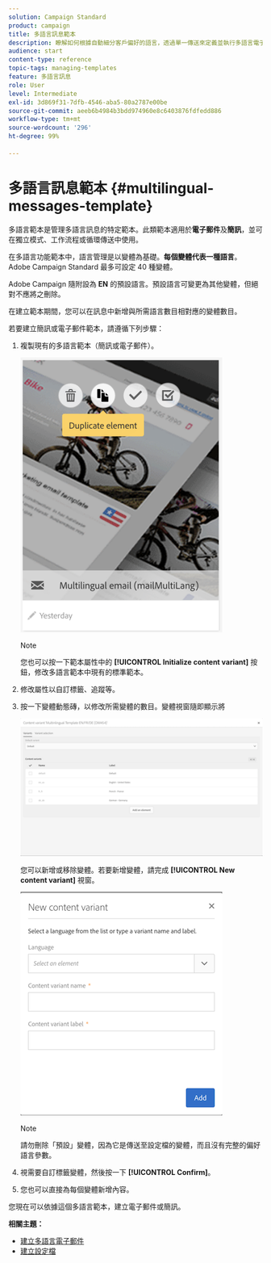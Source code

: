 ```yaml
---
solution: Campaign Standard
product: campaign
title: 多語言訊息範本
description: 瞭解如何根據自動細分客戶偏好的語言，透過單一傳送來定義並執行多語言電子郵件/簡訊傳送。報告每次傳送的效能，包括語言和個別層級。
audience: start
content-type: reference
topic-tags: managing-templates
feature: 多語言訊息
role: User
level: Intermediate
exl-id: 3d869f31-7dfb-4546-aba5-80a2787e00be
source-git-commit: aeeb6b4984b3bdd974960e8c6403876fdfedd886
workflow-type: tm+mt
source-wordcount: '296'
ht-degree: 99%

---
```


# 多語言訊息範本 {#multilingual-messages-template}

多語言範本是管理多語言訊息的特定範本。此類範本適用於&#x200B;**電子郵件**&#x200B;及&#x200B;**簡訊**，並可在獨立模式、工作流程或循環傳送中使用。

在多語言功能範本中，語言管理是以變體為基礎。**每個變體代表一種語言**。Adobe Campaign Standard 最多可設定 40 種變體。

Adobe Campaign 隨附設為 **EN** 的預設語言。預設語言可變更為其他變體，但絕對不應將之刪除。

在建立範本期間，您可以在訊息中新增與所需語言數目相對應的變體數目。

若要建立簡訊或電子郵件範本，請遵循下列步驟：

1. 複製現有的多語言範本（簡訊或電子郵件）。

   ![](assets/multi_template_duplicate.png)

   >[!NOTE]
   >
   >您也可以按一下範本屬性中的 **[!UICONTROL Initialize content variant]** 按鈕，修改多語言範本中現有的標準範本。

1. 修改屬性以自訂標籤、追蹤等。

1. 按一下變體動態磚，以修改所需變體的數目。變體視窗隨即顯示將

   ![](assets/multi_template_variants.png)

   您可以新增或移除變體。若要新增變體，請完成 **[!UICONTROL New content variant]** 視窗。

   ![](assets/multi_template_newvariant.png)

   >[!NOTE]
   >
   >請勿刪除「預設」變體，因為它是傳送至設定檔的變體，而且沒有完整的偏好語言參數。

1. 視需要自訂標籤變體，然後按一下 **[!UICONTROL Confirm]**。

1. 您也可以直接為每個變體新增內容。

您現在可以依據這個多語言範本，建立電子郵件或簡訊。

**相關主題：**

* [建立多語言電子郵件](../../channels/using/creating-a-multilingual-email.md)
* [建立設定檔](../../audiences/using/creating-profiles.md)
